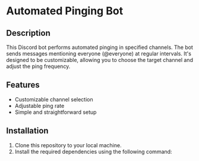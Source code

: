 # Automated Pinging Bot

## Description
This Discord bot performs automated pinging in specified channels. The bot sends messages mentioning everyone (@everyone) at regular intervals. It's designed to be customizable, allowing you to choose the target channel and adjust the ping frequency.

## Features
- Customizable channel selection
- Adjustable ping rate
- Simple and straightforward setup

## Installation
1. Clone this repository to your local machine.
2. Install the required dependencies using the following command: